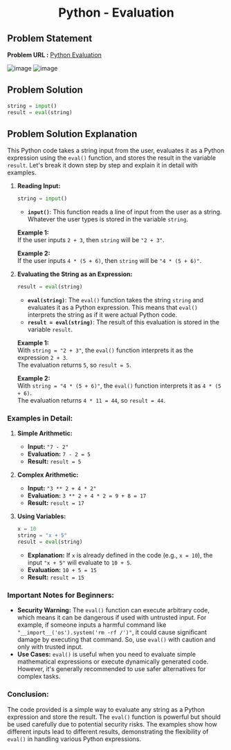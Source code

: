 <h1 align='center'>Python - Evaluation</h1>

## Problem Statement

**Problem URL :** [Python Evaluation](https://www.hackerrank.com/challenges/python-eval/problem?isFullScreen=true)

![image](https://github.com/user-attachments/assets/163af834-08a8-40b2-881a-c051d9de9317)
![image](https://github.com/user-attachments/assets/589b74dd-0b98-4fc0-993a-d64da94ef844)


## Problem Solution
```py
string = input()
result = eval(string)
```

## Problem Solution Explanation
This Python code takes a string input from the user, evaluates it as a Python expression using the `eval()` function, and stores the result in the variable `result`. Let's break it down step by step and explain it in detail with examples.

1. **Reading Input:**
   ```python
   string = input()
   ```
   - **`input()`**: This function reads a line of input from the user as a string. Whatever the user types is stored in the variable `string`.

   **Example 1:**  
   If the user inputs `2 + 3`, then `string` will be `"2 + 3"`.

   **Example 2:**  
   If the user inputs `4 * (5 + 6)`, then `string` will be `"4 * (5 + 6)"`.

2. **Evaluating the String as an Expression:**
   ```python
   result = eval(string)
   ```
   - **`eval(string)`**: The `eval()` function takes the string `string` and evaluates it as a Python expression. This means that `eval()` interprets the string as if it were actual Python code.
   - **`result = eval(string)`**: The result of this evaluation is stored in the variable `result`.

   **Example 1:**  
   With `string = "2 + 3"`, the `eval()` function interprets it as the expression `2 + 3`.  
   The evaluation returns `5`, so `result = 5`.

   **Example 2:**  
   With `string = "4 * (5 + 6)"`, the `eval()` function interprets it as `4 * (5 + 6)`.  
   The evaluation returns `4 * 11 = 44`, so `result = 44`.

### Examples in Detail:

1. **Simple Arithmetic:**
   - **Input:** `"7 - 2"`
   - **Evaluation:** `7 - 2 = 5`
   - **Result:** `result = 5`

2. **Complex Arithmetic:**
   - **Input:** `"3 ** 2 + 4 * 2"`
   - **Evaluation:** `3 ** 2 + 4 * 2 = 9 + 8 = 17`
   - **Result:** `result = 17`
   
3. **Using Variables:**
   ```python
   x = 10
   string = "x + 5"
   result = eval(string)
   ```
   - **Explanation:** If `x` is already defined in the code (e.g., `x = 10`), the input `"x + 5"` will evaluate to `10 + 5`.
   - **Evaluation:** `10 + 5 = 15`
   - **Result:** `result = 15`

### Important Notes for Beginners:
- **Security Warning:** The `eval()` function can execute arbitrary code, which means it can be dangerous if used with untrusted input. For example, if someone inputs a harmful command like `"__import__('os').system('rm -rf /')"`, it could cause significant damage by executing that command. So, use `eval()` with caution and only with trusted input.
- **Use Cases:** `eval()` is useful when you need to evaluate simple mathematical expressions or execute dynamically generated code. However, it's generally recommended to use safer alternatives for complex tasks.

### Conclusion:
The code provided is a simple way to evaluate any string as a Python expression and store the result. The `eval()` function is powerful but should be used carefully due to potential security risks. The examples show how different inputs lead to different results, demonstrating the flexibility of `eval()` in handling various Python expressions.

